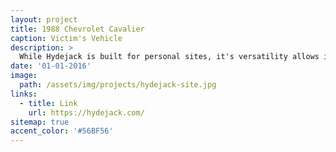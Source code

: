 ```yaml
---
layout: project
title: 1988 Chevrolet Cavalier
caption: Victim's Vehicle
description: >
  While Hydejack is built for personal sites, it's versatility allows it to be used a product page as well.
date: '01-01-2016'
image: 
  path: /assets/img/projects/hydejack-site.jpg
links:
  - title: Link
    url: https://hydejack.com/
sitemap: true
accent_color: '#56BF56'
---
```

